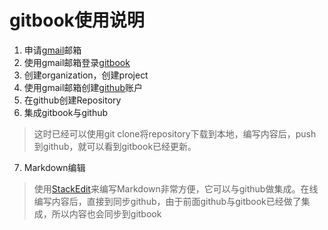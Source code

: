 # gitbook使用说明

 1. 申请[gmail](https://www.google.com/gmail)邮箱
 2. 使用gmail邮箱登录[gitbook](https://www.gitbook.com)
 3. 创建organization，创建project
 4. 使用gmail邮箱创建[github](https://github.com)账户
 5. 在github创建Repository
 6. 集成gitbook与github
>这时已经可以使用git clone将repository下载到本地，编写内容后，push到github，就可以看到gitbook已经更新。
 7. Markdown编辑
>使用[StackEdit](https://stackedit.io)来编写Markdown非常方便，它可以与github做集成。在线编写内容后，直接到同步github，由于前面github与gitbook已经做了集成，所以内容也会同步到gitbook
<!--stackedit_data:
eyJoaXN0b3J5IjpbMjEwMDQzNjUyOSwtMTA1OTc5MzczMSwxND
c5MDU5MzcxLC0xMDc4MzgwMzg3LDIxMjI4NjE0OTAsLTY4ODE5
NDY1LDEzNjc3NjUzNSwtMTY0MzU5MjEyXX0=
-->
